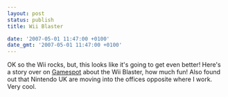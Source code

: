 ```yaml
---
layout: post
status: publish
title: Wii Blaster

date: '2007-05-01 11:47:00 +0100'
date_gmt: '2007-05-01 11:47:00 +0100'
---
```

OK so the Wii rocks, but, this looks like it's going to get even better!
Here's a story over on <a href="http://uk.gamespot.com/pages/news/story.php?sid=6169919&part=rss&tag=gs_news&subj=6169919">Gamespot</a> about the Wii Blaster, how much fun!
Also found out that Nintendo UK are moving into the offices opposite where I work. Very cool.
